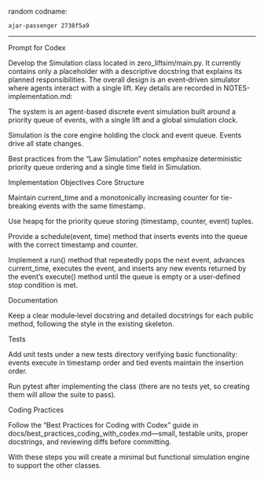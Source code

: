 random codname: 

```copy
ajar-passenger 2738f5a9
```

*** 

Prompt for Codex

Develop the Simulation class located in zero_liftsim/main.py. It currently contains only a placeholder with a descriptive docstring that explains its planned responsibilities. The overall design is an event‑driven simulator where agents interact with a single lift. Key details are recorded in NOTES-implementation.md:

The system is an agent-based discrete event simulation built around a priority queue of events, with a single lift and a global simulation clock.

Simulation is the core engine holding the clock and event queue. Events drive all state changes.

Best practices from the “Law Simulation” notes emphasize deterministic priority queue ordering and a single time field in Simulation.

Implementation Objectives
Core Structure

Maintain current_time and a monotonically increasing counter for tie-breaking events with the same timestamp.

Use heapq for the priority queue storing (timestamp, counter, event) tuples.

Provide a schedule(event, time) method that inserts events into the queue with the correct timestamp and counter.

Implement a run() method that repeatedly pops the next event, advances current_time, executes the event, and inserts any new events returned by the event’s execute() method until the queue is empty or a user‑defined stop condition is met.

Documentation

Keep a clear module‑level docstring and detailed docstrings for each public method, following the style in the existing skeleton.

Tests

Add unit tests under a new tests directory verifying basic functionality: events execute in timestamp order and tied events maintain the insertion order.

Run pytest after implementing the class (there are no tests yet, so creating them will allow the suite to pass).

Coding Practices

Follow the “Best Practices for Coding with Codex” guide in docs/best_practices_coding_with_codex.md—small, testable units, proper docstrings, and reviewing diffs before committing.

With these steps you will create a minimal but functional simulation engine to support the other classes.
